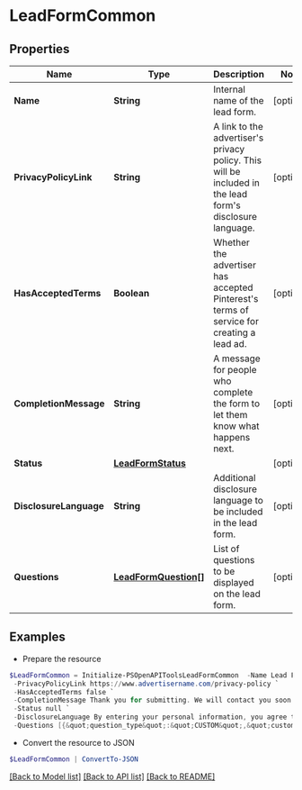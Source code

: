 # LeadFormCommon
## Properties

Name | Type | Description | Notes
------------ | ------------- | ------------- | -------------
**Name** | **String** | Internal name of the lead form. | [optional] 
**PrivacyPolicyLink** | **String** | A link to the advertiser&#39;s privacy policy. This will be included in the lead form&#39;s disclosure language. | [optional] 
**HasAcceptedTerms** | **Boolean** | Whether the advertiser has accepted Pinterest&#39;s terms of service for creating a lead ad. | [optional] 
**CompletionMessage** | **String** | A message for people who complete the form to let them know what happens next. | [optional] 
**Status** | [**LeadFormStatus**](LeadFormStatus.md) |  | [optional] 
**DisclosureLanguage** | **String** | Additional disclosure language to be included in the lead form. | [optional] 
**Questions** | [**LeadFormQuestion[]**](LeadFormQuestion.md) | List of questions to be displayed on the lead form. | [optional] 

## Examples

- Prepare the resource
```powershell
$LeadFormCommon = Initialize-PSOpenAPIToolsLeadFormCommon  -Name Lead Form 3/14/2023 `
 -PrivacyPolicyLink https://www.advertisername.com/privacy-policy `
 -HasAcceptedTerms false `
 -CompletionMessage Thank you for submitting. We will contact you soon. `
 -Status null `
 -DisclosureLanguage By entering your personal information, you agree that your data will be collected and used. `
 -Questions [{&quot;question_type&quot;:&quot;CUSTOM&quot;,&quot;custom_question_field_type&quot;:&quot;CHECKBOX&quot;,&quot;custom_question_label&quot;:&quot;What is your favorite animal?&quot;,&quot;custom_question_options&quot;:[&quot;Dog&quot;,&quot;Cat&quot;,&quot;Bird&quot;,&quot;Turtle&quot;]}]
```

- Convert the resource to JSON
```powershell
$LeadFormCommon | ConvertTo-JSON
```

[[Back to Model list]](../README.md#documentation-for-models) [[Back to API list]](../README.md#documentation-for-api-endpoints) [[Back to README]](../README.md)

